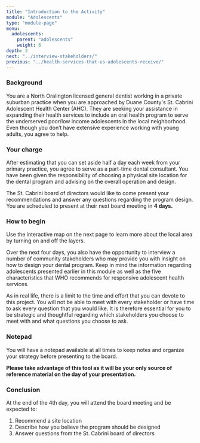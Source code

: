 ```yaml
---
title: "Introduction to the Activity"
module: "Adolescents"
type: "module-page"
menu:
  adolescents:
    parent: "adolescents"
    weight: 6
depth: 3
next: "../interview-stakeholders/"
previous: "../health-services-that-us-adolescents-receive/"
---
```

<form method="post" action="."><h3>Background</h3><div class="pageblock"><p>You are a North Oralington licensed general dentist working in a private suburban practice when you are approached by Duane County's St. Cabrini Adolescent Health Center (AHC). They are seeking your assistance in expanding their health services to include an oral health program to serve the underserved poor/low income adolescents in the local neighborhood. Even though you don’t have extensive experience working with young adults, you agree to help.</p>
</div><h3>Your charge</h3><div class="pageblock"><p>After estimating that you can set aside half a day each week from your primary practice, you agree to serve as a part-time dental consultant. You have been given the responsibility of choosing a physical site location for the dental program and advising on the overall operation and design.</p>
<p>The St. Cabrini board of directors would like to come present your recommendations and answer any questions regarding the program design. You are scheduled to present at their next board meeting in <strong>4 days.</strong></p>
</div><h3>How to begin</h3><div class="pageblock"><p>Use the interactive map on the next page to learn more about the local area by turning on and off the layers.</p>
<p>Over the next four days, you also have the opportunity to interview a number of community stakeholders who may provide you with insight on how to design your dental program. Keep in mind the information regarding adolescents presented earlier in this module as well as the five characteristics that WHO recommends for responsive adolescent health services.</p>
<p>As in real life, there is a limit to the time and effort that you can devote to this project. You will not be able to meet with every stakeholder or have time to ask every question that you would like. It is therefore essential for you to be strategic and thoughtful regarding which stakeholders you choose to meet with and what questions you choose to ask.</p>
</div><h3>Notepad</h3><div class="pageblock"><p>You will have a notepad available at all times to keep notes and organize your strategy before presenting to the board.</p>
<p><strong>Please take advantage of this tool as it will be your only source of reference material on the day of your presentation.</strong></p>
</div><h3>Conclusion</h3><div class="pageblock"><p>At the end of the 4th day, you will attend the board meeting and be expected to:</p>
<ol>
<li>Recommend a site location</li>
<li>Describe how you believe the program should be designed</li>
<li>Answer questions from the St. Cabrini board of directors</li>
</ol>
</div></form>